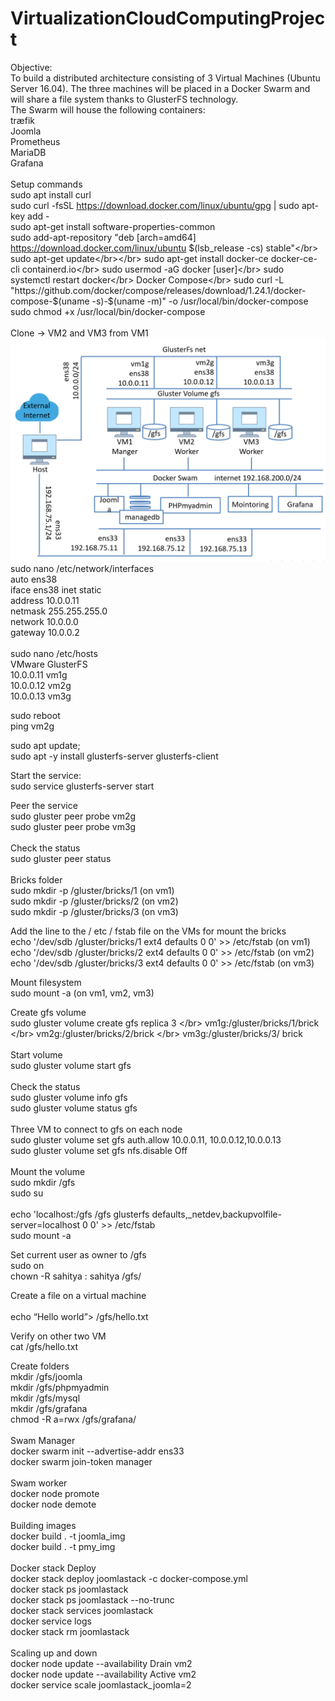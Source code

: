 # VirtualizationCloudComputingProject

Objective: 
</br>
To build a distributed architecture consisting of 3 Virtual Machines (Ubuntu Server 16.04).  The three machines will be placed in a Docker Swarm and will share a file system thanks to GlusterFS technology. </br>
The Swarm will house the following containers:</br>
 træfik</br> Joomla</br> Prometheus</br> MariaDB</br> Grafana</br>
</br>
Setup commands
</br>
sudo apt install curl </br>
sudo curl -fsSL https://download.docker.com/linux/ubuntu/gpg | sudo apt-key add - </br>
sudo apt-get install software-properties-common</br>
sudo add-apt-repository "deb [arch=amd64] https://download.docker.com/linux/ubuntu $(lsb_release -cs) stable"</br>
sudo apt-get update</br></br>
sudo apt-get install docker-ce docker-ce-cli containerd.io</br>
sudo usermod -aG docker [user]</br>
sudo systemctl restart docker</br>
Docker Compose</br>
sudo curl -L "https://github.com/docker/compose/releases/download/1.24.1/docker-compose-$(uname -s)-$(uname -m)" -o /usr/local/bin/docker-compose</br>
sudo chmod +x /usr/local/bin/docker-compose</br>
<br /> 
Clone -> VM2 and VM3 from VM1
<br /> 
![Image](https://github.com/sahityacodes/VirtualizationCloudComputingProject/blob/master/Network.PNG?raw=true)
<br /> 
sudo nano /etc/network/interfaces</br>
auto ens38</br>
iface ens38 inet static</br>
address 10.0.0.11</br>
netmask 255.255.255.0</br>
network 10.0.0.0</br>
gateway 10.0.0.2 </br>
<br /> 
sudo nano /etc/hosts</br>
VMware GlusterFS</br>
10.0.0.11 vm1g</br>
10.0.0.12 vm2g</br>
10.0.0.13 vm3g</br>

sudo reboot</br>
ping vm2g</br>

sudo apt update; </br>
sudo apt -y install glusterfs-server glusterfs-client</br>

Start the service:</br>
sudo service glusterfs-server start</br>

Peer the service</br>
sudo gluster peer probe vm2g</br>
sudo gluster peer probe vm3g</br>
</br>
Check the status</br>
sudo gluster peer status</br>
</br>
Bricks folder</br>
sudo mkdir -p /gluster/bricks/1 (on vm1)</br>
sudo mkdir -p /gluster/bricks/2 (on vm2)</br>
sudo mkdir -p /gluster/bricks/3 (on vm3)</br>

Add the line to the / etc / fstab file on the VMs  for mount the bricks</br>
echo '/dev/sdb /gluster/bricks/1 ext4 defaults 0 0' >> /etc/fstab (on vm1)</br>
echo '/dev/sdb /gluster/bricks/2 ext4 defaults 0 0' >> /etc/fstab (on vm2)</br>
echo '/dev/sdb /gluster/bricks/3 ext4 defaults 0 0' >> /etc/fstab (on vm3)</br>

Mount filesystem</br>
sudo mount -a (on vm1, vm2, vm3)</br>

Create gfs volume</br>
sudo gluster volume create gfs replica 3 \</br>
vm1g:/gluster/bricks/1/brick \</br>
vm2g:/gluster/bricks/2/brick \</br>
vm3g:/gluster/bricks/3/ brick </br>
</br>
Start  volume</br>
sudo gluster volume start gfs</br>
</br>
Check the status</br>
sudo gluster volume info gfs</br>
sudo gluster volume status gfs</br>
</br>
Three VM to connect to gfs on each node</br>
sudo gluster volume set gfs auth.allow 10.0.0.11, 10.0.0.12,10.0.0.13</br>
sudo gluster volume set gfs nfs.disable Off</br>
</br>
Mount the volume </br>
sudo mkdir /gfs</br>
sudo su<br /> <br /> 
echo 'localhost:/gfs /gfs glusterfs defaults,_netdev,backupvolfile-server=localhost 0 0' >> /etc/fstab<br /> 
sudo mount -a<br /> 
 
Set current user as owner to /gfs<br /> 
sudo on<br /> 
chown -R sahitya : sahitya /gfs/<br /> 

Create a file on a virtual machine<br /> <br /> 
echo “Hello world”> /gfs/hello.txt<br /> 

Verify on other two VM<br /> 
cat /gfs/hello.txt<br /> 

Create folders<br /> 
mkdir /gfs/joomla<br /> 
mkdir /gfs/phpmyadmin<br /> 
mkdir /gfs/mysql<br /> 
mkdir /gfs/grafana<br /> 
chmod -R a=rwx /gfs/grafana/<br /> 
<br /> 
Swam Manager<br /> 
docker swarm init --advertise-addr ens33<br /> 
docker swarm join-token manager<br /> 
<br /> 
Swam worker<br /> 
docker node promote <node name><br /> 
docker node demote <node name><br /> 
<br /> 
Building images<br /> 
docker build . -t joomla_img<br /> 
docker build . -t pmy_img<br /> 
<br /> 
Docker stack Deploy<br /> 
docker stack deploy joomlastack -c docker-compose.yml<br /> 
docker stack ps joomlastack<br /> 
docker stack ps joomlastack --no-trunc<br /> 
docker stack services joomlastack<br /> 
docker service logs <service name><br /> 
docker stack rm joomlastack<br /> 
<br /> 
Scaling up and down<br /> 
docker node update --availability Drain vm2<br /> 
docker node update --availability Active vm2<br /> 
docker service scale joomlastack_joomla=2 <br /> 











